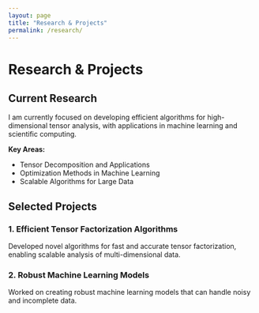```yaml
---
layout: page
title: "Research & Projects"
permalink: /research/
---
```


# Research & Projects

## Current Research

I am currently focused on developing efficient algorithms for high-dimensional tensor analysis, with applications in machine learning and scientific computing.

**Key Areas:**
- Tensor Decomposition and Applications
- Optimization Methods in Machine Learning
- Scalable Algorithms for Large Data

## Selected Projects

### 1. Efficient Tensor Factorization Algorithms
Developed novel algorithms for fast and accurate tensor factorization, enabling scalable analysis of multi-dimensional data.

### 2. Robust Machine Learning Models
Worked on creating robust machine learning models that can handle noisy and incomplete data.

<!-- Add more projects and short descriptions as needed -->
